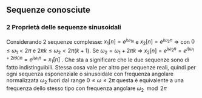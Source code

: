 
## Sequenze conosciute

### 2 Proprietà delle sequenze sinusoidali 
Considerando 2 sequenze complesse:
$x_{1}[n]= e^{j\omega_{1n}}$ e $x_{2}[n]=e^{j\omega_{2}n}$  => con $0 \leq \omega_{1} < 2\pi$ e $2\pi k \leq \omega_{2} < 2\pi(k+1)$. 
Se $\omega_{2}= \omega_{1}+2\pi k$ => $x_{2}[n]= e^{j\omega_{2}n} = e^{j(\omega_{1}+ 2\pi k)n} = e^{j\omega_{1}n} = x_{1}[n]$ . Che sta a significare che le due sequenze sono di fatto indistinguibili. Stessa cosa vale per altro per sequenze reali, quindi per ogni sequenza esponenziale o sinusoidale con frequenza angolare normalizzata $\omega_{2}$ fuori dal range $0\leq \omega \leq 2\pi$ questa è equivalente a una frequenza dello stesso tipo con frequenza angolare $\omega_{2}\mod{2\pi}$ 


